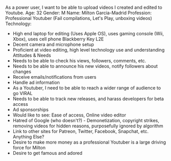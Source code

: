 As a power user, I want to be able to upload videos I created and edited to Youtube.
Age: 32
Gender: M
Name: Milton Garcia-Madrid
Profession: Professional Youtuber (Fail compilations, Let's Play, unboxing videos)
Technology: 
-	High end laptop for editing (Uses Apple OS), uses gaming console (Wii, Xbox), uses cell phone Blackberry Key L2E
-	Decent camera and microphone setup
-	Proficient at video editing, high level technology use and understanding
Attitudes & Needs
-	Needs to be able to check his views, followers, comments, etc.
-	Needs to be able to announce his new videos, notify followers about changes
-	Receive emails/notifications from users
-	Handle ad information
-	As a Youtuber, I need to be able to reach a wider range of audience to go VIRAL
-	Needs to be able to track new releases, and harass developers for beta access
-	Ad sponsorships
-	Would like to see: Ease of access, Online video editor
-	Hatred of Google (who doesn't?)  - Demonetization, copyright strikes, removing videos for hidden reasons, purposefully ignored by algorithm
-	Link to other sites for Patreon, Twitter, Facebook, Snapchat, etc.
Anything Else?
-	Desire to make more money as a professional Youtuber is a large driving force for Milton
-	Desire to get famous and adored